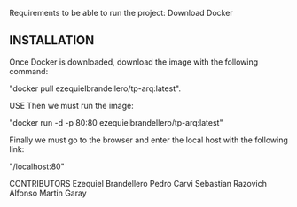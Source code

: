 Requirements to be able to run the project:
Download Docker

## INSTALLATION

Once Docker is downloaded, download the image with the following command: 

"docker pull ezequielbrandellero/tp-arq:latest".


USE
Then we must run the image: 

"docker run -d -p 80:80 ezequielbrandellero/tp-arq:latest"


Finally we must go to the browser and enter the local host with the following link:

"/localhost:80"


CONTRIBUTORS
Ezequiel Brandellero
Pedro Carvi
Sebastian Razovich
Alfonso Martin Garay
